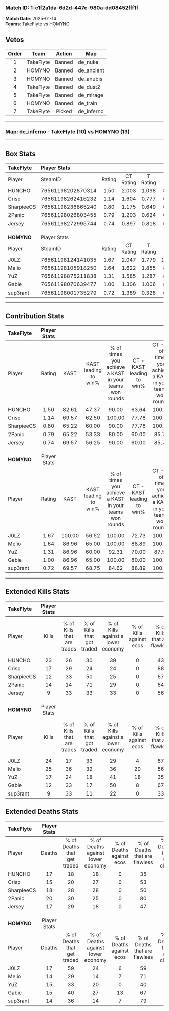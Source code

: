 ### Match ID: 1-c1f2a1da-6d2d-447c-980a-dd08452fff1f  
**Match Date**: 2025-01-14  
**Teams**: TakeFlyte vs HOMYNO  

## Vetos  

| Order | Team | Action | Map |
| :---: | :--: | :----: | --- |
| 1 | TakeFlyte | Banned | de_nuke |
| 2 | HOMYNO | Banned | de_ancient |
| 3 | HOMYNO | Banned | de_anubis |
| 4 | TakeFlyte | Banned | de_dust2 |
| 5 | TakeFlyte | Banned | de_mirage |
| 6 | HOMYNO | Banned | de_train |
| 7 | TakeFlyte | Picked | de_inferno |

---  

### **Map**: de_inferno - TakeFlyte (10) vs HOMYNO (13)  
---  

## Box Stats  

| **TakeFlyte** | Player Stats      |        |           |          |        |       |       |         |        |      |     |
| :- | :- | :-: | :-: | :-: | :-: | :-: | :-: | :-: | :-: | :-: | :-: |
| Player        | SteamID           | Rating | CT Rating | T Rating |  KAST  |  ADR  | Kills | Assists | Deaths | K/D  | HS% |
| HUNCHO        | 76561198202870314 |  1.50  |   2.003   |  1.098   | 82.61  | 105.0 |  23   |    6    |   17   | 1.35 | 47  |
| Crisp         | 76561198262416232 |  1.14  |   1.604   |  0.777   | 69.57  | 74.1  |  17   |    9    |   15   | 1.13 | 17  |
| SharpieeCS    | 76561198236865240 |  0.80  |   1.175   |  0.649   | 65.22  | 66.2  |  12   |    3    |   18   | 0.67 | 50  |
| 2Panic        | 76561198026803455 |  0.79  |   1.203   |  0.624   | 65.22  | 58.4  |  14   |    0    |   20   | 0.70 | 64  |
| Jersey        | 76561198272995744 |  0.74  |   0.897   |  0.818   | 69.57  | 61.9  |   9   |    7    |   17   | 0.53 | 66  |
|               |                   |        |           |          |        |       |       |         |        |      |     |
|               |                   |        |           |          |        |       |       |         |        |      |     |
|               |                   |        |           |          |        |       |       |         |        |      |     |
| **HOMYNO**    | Player Stats      |        |           |          |        |       |       |         |        |      |     |
| Player        | SteamID           | Rating | CT Rating | T Rating |  KAST  |  ADR  | Kills | Assists | Deaths | K/D  | HS% |
| J0LZ          | 76561198124141035 |  1.67  |   2.047   |  1.779   | 100.00 | 109.0 |  24   |    6    |   17   | 1.41 | 58  |
| Melio         | 76561198105918250 |  1.64  |   1.622   |  1.855   | 86.96  | 98.6  |  25   |    3    |   14   | 1.79 | 32  |
| YuZ           | 76561198875211838 |  1.31  |   1.585   |  1.287   | 86.96  | 90.0  |  17   |    8    |   15   | 1.13 | 47  |
| Gabie         | 76561198070639477 |  1.00  |   1.306   |  1.006   | 86.96  | 54.4  |  12   |    6    |   15   | 0.80 | 58  |
| sup3rant      | 76561198001735279 |  0.72  |   1.389   |  0.328   | 69.57  | 38.5  |   9   |    3    |   14   | 0.64 | 66  |
---  

## Contribution Stats  

| **TakeFlyte** | Player Stats |        |                      |                                                        |                           |                                                             |                          |                                                            |
| :- | :-: | :-: | :-: | :-: | :-: | :-: | :-: | :-: |
| Player        |    Rating    |  KAST  | KAST leading to win% | % of times you achieve a KAST in your teams won rounds | CT - KAST leading to win% | CT - % of times you achieve a KAST in your teams won rounds | T - KAST leading to win% | T - % of times you achieve a KAST in your teams won rounds |
| HUNCHO        |     1.50     | 82.61  |        47.37         |                         90.00                          |           63.64           |                           100.00                            |          25.00           |                           66.67                            |
| Crisp         |     1.14     | 69.57  |        62.50         |                         100.00                         |           77.78           |                           100.00                            |          42.86           |                           100.00                           |
| SharpieeCS    |     0.80     | 65.22  |        60.00         |                         90.00                          |           77.78           |                           100.00                            |          33.33           |                           66.67                            |
| 2Panic        |     0.79     | 65.22  |        53.33         |                         80.00                          |           60.00           |                            85.71                            |          40.00           |                           66.67                            |
| Jersey        |     0.74     | 69.57  |        56.25         |                         90.00                          |           60.00           |                            85.71                            |          50.00           |                           100.00                           |
|               |              |        |                      |                                                        |                           |                                                             |                          |                                                            |
|               |              |        |                      |                                                        |                           |                                                             |                          |                                                            |
|               |              |        |                      |                                                        |                           |                                                             |                          |                                                            |
| **HOMYNO**    | Player Stats |        |                      |                                                        |                           |                                                             |                          |                                                            |
| Player        |    Rating    |  KAST  | KAST leading to win% | % of times you achieve a KAST in your teams won rounds | CT - KAST leading to win% | CT - % of times you achieve a KAST in your teams won rounds | T - KAST leading to win% | T - % of times you achieve a KAST in your teams won rounds |
| J0LZ          |     1.67     | 100.00 |        56.52         |                         100.00                         |           72.73           |                           100.00                            |          41.67           |                           100.00                           |
| Melio         |     1.64     | 86.96  |        65.00         |                         100.00                         |           88.89           |                           100.00                            |          45.45           |                           100.00                           |
| YuZ           |     1.31     | 86.96  |        60.00         |                         92.31                          |           70.00           |                            87.50                            |          50.00           |                           100.00                           |
| Gabie         |     1.00     | 86.96  |        65.00         |                         100.00                         |           80.00           |                           100.00                            |          50.00           |                           100.00                           |
| sup3rant      |     0.72     | 69.57  |        68.75         |                         84.62                          |           88.89           |                           100.00                            |          42.86           |                           60.00                            |
---  

## Extended Kills Stats  

| **TakeFlyte** | Player Stats |                            |                            |                                    |                         |                              |                                 |                                       |                    |           |
| :- | :-: | :-: | :-: | :-: | :-: | :-: | :-: | :-: | :-: | :-: |
| Player        |    Kills     | % of Kills that are trades | % of Kills that got traded | % of Kills against a lower economy | % of Kills against ecos | % of Kills that are flawless | % of Kills that are close duels | % of Kills that are assisted by flash | Pistol Round Kills | AWP Kills |
| HUNCHO        |      23      |             26             |             30             |                 39                 |            0            |              43              |               13                |                   9                   |         0          |     1     |
| Crisp         |      17      |             29             |             24             |                 24                 |            0            |              88              |                0                |                   0                   |         3          |     3     |
| SharpieeCS    |      12      |             33             |             50             |                 25                 |            0            |              67              |               17                |                   8                   |         0          |     1     |
| 2Panic        |      14      |             14             |             71             |                 29                 |            0            |              64              |                7                |                   7                   |         0          |     0     |
| Jersey        |      9       |             33             |             33             |                 33                 |            0            |              56              |                0                |                   0                   |         0          |     4     |
|               |              |                            |                            |                                    |                         |                              |                                 |                                       |                    |           |
|               |              |                            |                            |                                    |                         |                              |                                 |                                       |                    |           |
|               |              |                            |                            |                                    |                         |                              |                                 |                                       |                    |           |
| **HOMYNO**    | Player Stats |                            |                            |                                    |                         |                              |                                 |                                       |                    |           |
| Player        |    Kills     | % of Kills that are trades | % of Kills that got traded | % of Kills against a lower economy | % of Kills against ecos | % of Kills that are flawless | % of Kills that are close duels | % of Kills that are assisted by flash | Pistol Round Kills | AWP Kills |
| J0LZ          |      24      |             17             |             33             |                 29                 |            4            |              67              |               17                |                   0                   |         0          |     4     |
| Melio         |      25      |             36             |             32             |                 36                 |           20            |              56              |                8                |                   0                   |         10         |     0     |
| YuZ           |      17      |             24             |             18             |                 41                 |           18            |              35              |                6                |                   0                   |         0          |     2     |
| Gabie         |      12      |             33             |             17             |                 50                 |            8            |              67              |                0                |                   0                   |         0          |     1     |
| sup3rant      |      9       |             33             |             11             |                 22                 |            0            |              33              |                0                |                   0                   |         0          |     0     |
## Extended Deaths Stats  

| **TakeFlyte** | Player Stats |                             |                                   |                          |                               |                            |                           |               |
| :- | :-: | :-: | :-: | :-: | :-: | :-: | :-: | :-: |
| Player        |    Deaths    | % of Deaths that get traded | % of Deaths against lower economy | % of Deaths against ecos | % of Deaths that are flawless | % of Deaths that are close | % of Deaths while blinded | Deaths to AWP |
| HUNCHO        |      17      |             18              |                18                 |            0             |              35               |             0              |             0             |       2       |
| Crisp         |      15      |             20              |                27                 |            0             |              53               |             7              |             0             |       3       |
| SharpieeCS    |      18      |             28              |                28                 |            0             |              50               |             11             |             0             |       2       |
| 2Panic        |      20      |             30              |                25                 |            0             |              80               |             0              |             0             |       1       |
| Jersey        |      17      |             29              |                18                 |            0             |              47               |             24             |             0             |       2       |
|               |              |                             |                                   |                          |                               |                            |                           |               |
|               |              |                             |                                   |                          |                               |                            |                           |               |
|               |              |                             |                                   |                          |                               |                            |                           |               |
| **HOMYNO**    | Player Stats |                             |                                   |                          |                               |                            |                           |               |
| Player        |    Deaths    | % of Deaths that get traded | % of Deaths against lower economy | % of Deaths against ecos | % of Deaths that are flawless | % of Deaths that are close | % of Deaths while blinded | Deaths to AWP |
| J0LZ          |      17      |             59              |                24                 |            6             |              59               |             6              |             0             |       1       |
| Melio         |      14      |             29              |                14                 |            7             |              71               |             7              |             7             |       1       |
| YuZ           |      15      |             33              |                20                 |            0             |              40               |             13             |             7             |       0       |
| Gabie         |      15      |             40              |                27                 |            13            |              67               |             13             |             0             |       0       |
| sup3rant      |      14      |             36              |                14                 |            7             |              79               |             0              |            14             |       1       |
